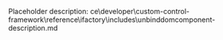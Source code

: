 Placeholder description: ce\developer\custom-control-framework\reference\ifactory\includes\unbinddomcomponent-description.md